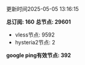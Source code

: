 更新时间2025-05-05 13:16:15

**总订阅: 160**
**总节点: 29601**
- vless节点: 9592
- hysteria2节点: 2

**google ping有效节点: 392**
